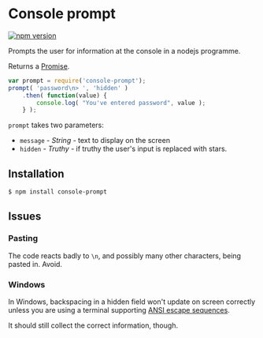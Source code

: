 # Console prompt

[![npm version](https://badge.fury.io/js/console-prompt.svg)](http://badge.fury.io/js/console-prompt)

Prompts the user for information at the console in a nodejs programme.

Returns a [Promise](http://www.html5rocks.com/en/tutorials/es6/promises/).

```javascript
var prompt = require('console-prompt');
prompt( 'password\n> ', 'hidden' )
	.then( function(value) {
		console.log( "You've entered password", value );
	} );
```

`prompt` takes two parameters:

* `message` - _String_ - text to display on the screen
* `hidden` - _Truthy_ - if truthy the user's input is replaced with stars.

## Installation

```base
$ npm install console-prompt
```

## Issues

### Pasting

The code reacts badly to `\n`, and possibly many other characters, being pasted in.
Avoid.

### Windows

In Windows, backspacing in a hidden field won't update on screen correctly unless
you are using a terminal supporting
[ANSI escape sequences](http://en.wikipedia.org/wiki/ANSI_escape_code).

It should still collect the correct information, though.